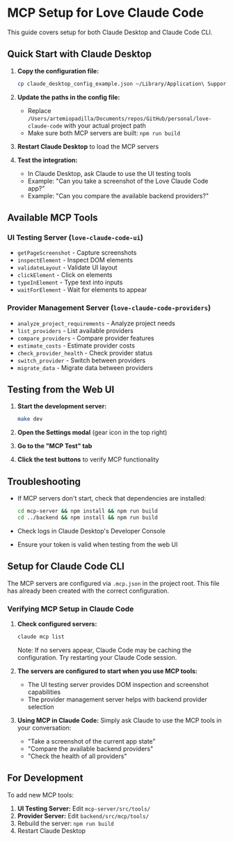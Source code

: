 # MCP Setup for Love Claude Code

This guide covers setup for both Claude Desktop and Claude Code CLI.

## Quick Start with Claude Desktop

1. **Copy the configuration file:**
   ```bash
   cp claude_desktop_config_example.json ~/Library/Application\ Support/Claude/claude_desktop_config.json
   ```

2. **Update the paths in the config file:**
   - Replace `/Users/artemiopadilla/Documents/repos/GitHub/personal/love-claude-code` with your actual project path
   - Make sure both MCP servers are built: `npm run build`

3. **Restart Claude Desktop** to load the MCP servers

4. **Test the integration:**
   - In Claude Desktop, ask Claude to use the UI testing tools
   - Example: "Can you take a screenshot of the Love Claude Code app?"
   - Example: "Can you compare the available backend providers?"

## Available MCP Tools

### UI Testing Server (`love-claude-code-ui`)
- `getPageScreenshot` - Capture screenshots
- `inspectElement` - Inspect DOM elements
- `validateLayout` - Validate UI layout
- `clickElement` - Click on elements
- `typeInElement` - Type text into inputs
- `waitForElement` - Wait for elements to appear

### Provider Management Server (`love-claude-code-providers`)
- `analyze_project_requirements` - Analyze project needs
- `list_providers` - List available providers
- `compare_providers` - Compare provider features
- `estimate_costs` - Estimate provider costs
- `check_provider_health` - Check provider status
- `switch_provider` - Switch between providers
- `migrate_data` - Migrate data between providers

## Testing from the Web UI

1. **Start the development server:**
   ```bash
   make dev
   ```

2. **Open the Settings modal** (gear icon in the top right)

3. **Go to the "MCP Test" tab**

4. **Click the test buttons** to verify MCP functionality

## Troubleshooting

- If MCP servers don't start, check that dependencies are installed:
  ```bash
  cd mcp-server && npm install && npm run build
  cd ../backend && npm install && npm run build
  ```

- Check logs in Claude Desktop's Developer Console

- Ensure your token is valid when testing from the web UI

## Setup for Claude Code CLI

The MCP servers are configured via `.mcp.json` in the project root. This file has already been created with the correct configuration.

### Verifying MCP Setup in Claude Code

1. **Check configured servers:**
   ```bash
   claude mcp list
   ```
   
   Note: If no servers appear, Claude Code may be caching the configuration. Try restarting your Claude Code session.

2. **The servers are configured to start when you use MCP tools:**
   - The UI testing server provides DOM inspection and screenshot capabilities
   - The provider management server helps with backend provider selection

3. **Using MCP in Claude Code:**
   Simply ask Claude to use the MCP tools in your conversation:
   - "Take a screenshot of the current app state"
   - "Compare the available backend providers"
   - "Check the health of all providers"

## For Development

To add new MCP tools:

1. **UI Testing Server:** Edit `mcp-server/src/tools/`
2. **Provider Server:** Edit `backend/src/mcp/tools/`
3. Rebuild the server: `npm run build`
4. Restart Claude Desktop